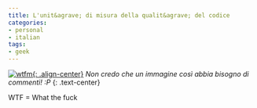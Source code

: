 ```yaml
---
title: L'unit&agrave; di misura della qualit&agrave; del codice
categories:
- personal
- italian
tags:
- geek
---
```

[![wtfm]({{site.url}}/assets/images/wtfm.jpg){: .align-center}]({{site.url}}/assets/images/wtfm.jpg)
_Non credo che un immagine così abbia bisogno di commenti! :P_
{: .text-center}

WTF = What the fuck

